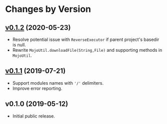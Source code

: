 # Changes by Version

## [v0.1.2](https://github.com/safris/javadocio-maven-plugin/compare/8748ee7ee4acf93762204eab771eb76c56fcf8fb..HEAD) (2020-05-23)
* Resolve potential issue with `ReverseExecutor` if parent project's basedir is null.
* Rewrite `MojoUtil.downloadFile(String,File)` and supporting methods in `MojoUtil`.

## [v0.1.1](https://github.com/safris/javadocio-maven-plugin/compare/ff04c234b7bdf8a0e0d0e887ea7857867e175e05..8748ee7ee4acf93762204eab771eb76c56fcf8fb) (2019-07-21)
* Support modules names with `'/'` delimiters.
* Improve error reporting.

## v0.1.0 (2019-05-12)
* Initial public release.